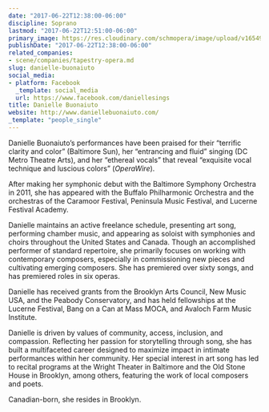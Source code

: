 ```yaml
---
date: "2017-06-22T12:38:00-06:00"
discipline: Soprano
lastmod: "2017-06-22T12:51:00-06:00"
primary_image: https://res.cloudinary.com/schmopera/image/upload/v1654902386/media/2022/06/DanielleBuonaiuto_portrait_th3aje.jpg
publishDate: "2017-06-22T12:38:00-06:00"
related_companies:
- scene/companies/tapestry-opera.md
slug: danielle-buonaiuto
social_media:
- platform: Facebook
  _template: social_media
  url: https://www.facebook.com/daniellesings
title: Danielle Buonaiuto
website: http://www.daniellebuonaiuto.com/
_template: "people_single"
---
```

Danielle Buonaiuto’s performances have been praised for their “terrific clarity and color” (Baltimore Sun), her “entrancing and fluid” singing (DC Metro Theatre Arts), and her “ethereal vocals” that reveal “exquisite vocal technique and luscious colors” (_OperaWire_).

After making her symphonic debut with the Baltimore Symphony Orchestra in 2011, she has appeared with the Buffalo Philharmonic Orchestra and the orchestras of the Caramoor Festival, Peninsula Music Festival, and Lucerne Festival Academy.

Danielle maintains an active freelance schedule, presenting art song, performing chamber music, and appearing as soloist with symphonies and choirs throughout the United States and Canada. Though an accomplished performer of standard repertoire, she primarily focuses on working with contemporary composers, especially in commissioning new pieces and cultivating emerging composers. She has premiered over sixty songs, and has premiered roles in six operas. 

​Danielle has received grants from the Brooklyn Arts Council, New Music USA, and the Peabody Conservatory,  and has held fellowships at the Lucerne Festival, Bang on a Can at Mass MOCA, and Avaloch Farm Music Institute.

Danielle is driven by values of community, access, inclusion, and compassion. Reflecting her passion for storytelling through song, she has built a multifaceted career designed to maximize impact in intimate performances within her community. Her special interest in art song has led to recital programs at the Wright Theater in Baltimore and the Old Stone House in Brooklyn, among others, featuring the work of local composers and poets.

Canadian-born, she resides in Brooklyn. ​